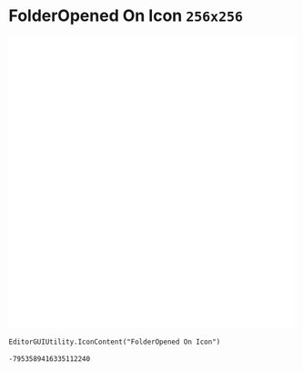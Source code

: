# FolderOpened On Icon `256x256`
<img src="/img/FolderOpened%20On%20Icon.png" width=512 height=512>

``` CSharp
EditorGUIUtility.IconContent("FolderOpened On Icon")
```
```
-7953589416335112240
```

